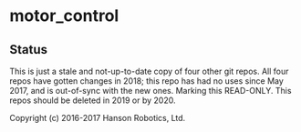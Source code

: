 # motor_control

## Status
This is just a stale and not-up-to-date copy of four other git repos.
All four repos have gotten changes in 2018; this repo has had no uses
since May 2017, and is out-of-sync with the new ones. Marking this READ-ONLY.
This repos should be deleted in 2019 or by 2020.

Copyright (c) 2016-2017 Hanson Robotics, Ltd.
